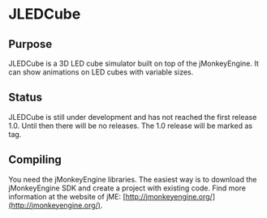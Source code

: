 JLEDCube
========

Purpose
-------
JLEDCube is a 3D LED cube simulator built on top of the jMonkeyEngine.
It can show animations on LED cubes with variable sizes.

Status
------
JLEDCube is still under development and has not reached the first release 1.0.
Until then there will be no releases. The 1.0 release will be marked as tag.

Compiling
---------
You need the jMonkeyEngine libraries. The easiest way is to download the
jMonkeyEngine SDK and create a project with existing code.
Find more information at the website of jME:
[http://jmonkeyengine.org/](http://jmonkeyengine.org/).
